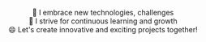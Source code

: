<div align="center">
 

 🔭 I embrace new technologies, challenges  
 🌱 I strive for continuous learning and growth  
 😄 Let's create innovative and exciting projects together!  
    



</div>
